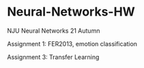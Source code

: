 # Neural-Networks-HW
NJU Neural Networks 21 Autumn

Assignment 1: FER2013, emotion classification

Assignment 3: Transfer Learning
